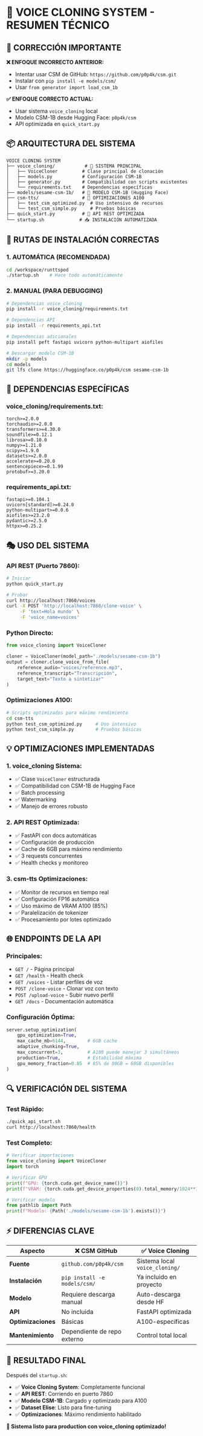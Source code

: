 # 🎤 **VOICE CLONING SYSTEM - RESUMEN TÉCNICO**

## 🚨 **CORRECCIÓN IMPORTANTE**

**❌ ENFOQUE INCORRECTO ANTERIOR:**
- Intentar usar CSM de GitHub: `https://github.com/p0p4k/csm.git`
- Instalar con `pip install -e models/csm/`
- Usar `from generator import load_csm_1b`

**✅ ENFOQUE CORRECTO ACTUAL:**
- Usar sistema `voice_cloning` local
- Modelo CSM-1B desde Hugging Face: `p0p4k/csm`
- API optimizada en `quick_start.py`

## 📦 **ARQUITECTURA DEL SISTEMA**

```
VOICE CLONING SYSTEM
├── voice_cloning/           # 🎤 SISTEMA PRINCIPAL
│   ├── VoiceCloner         # Clase principal de clonación
│   ├── models.py           # Configuración CSM-1B
│   ├── generator.py        # Compatibilidad con scripts existentes
│   └── requirements.txt    # Dependencias específicas
├── models/sesame-csm-1b/   # 🤖 MODELO CSM-1B (Hugging Face)
├── csm-tts/                # 🔧 OPTIMIZACIONES A100
│   ├── test_csm_optimized.py  # Uso intensivo de recursos
│   └── test_csm_simple.py     # Pruebas básicas
├── quick_start.py          # 🚀 API REST OPTIMIZADA
└── startup.sh             # 📥 INSTALACIÓN AUTOMATIZADA
```

## 🎯 **RUTAS DE INSTALACIÓN CORRECTAS**

### **1. AUTOMÁTICA (RECOMENDADA)**
```bash
cd /workspace/runttspod
./startup.sh    # Hace todo automáticamente
```

### **2. MANUAL (PARA DEBUGGING)**
```bash
# Dependencias voice_cloning
pip install -r voice_cloning/requirements.txt

# Dependencias API
pip install -r requirements_api.txt

# Dependencias adicionales
pip install peft fastapi uvicorn python-multipart aiofiles

# Descargar modelo CSM-1B
mkdir -p models
cd models
git lfs clone https://huggingface.co/p0p4k/csm sesame-csm-1b
```

## 🔧 **DEPENDENCIAS ESPECÍFICAS**

### **voice_cloning/requirements.txt:**
```
torch>=2.0.0
torchaudio>=2.0.0
transformers>=4.30.0
soundfile>=0.12.1
librosa>=0.10.0
numpy>=1.21.0
scipy>=1.9.0
datasets>=2.0.0
accelerate>=0.20.0
sentencepiece>=0.1.99
protobuf>=3.20.0
```

### **requirements_api.txt:**
```
fastapi>=0.104.1
uvicorn[standard]>=0.24.0
python-multipart>=0.0.6
aiofiles>=23.2.0
pydantic>=2.5.0
httpx>=0.25.2
```

## 🎭 **USO DEL SISTEMA**

### **API REST (Puerto 7860):**
```bash
# Iniciar
python quick_start.py

# Probar
curl http://localhost:7860/voices
curl -X POST 'http://localhost:7860/clone-voice' \
     -F 'text=Hola mundo' \
     -F 'voice_name=voices'
```

### **Python Directo:**
```python
from voice_cloning import VoiceCloner

cloner = VoiceCloner(model_path="./models/sesame-csm-1b")
output = cloner.clone_voice_from_file(
    reference_audio="voices/reference.mp3",
    reference_transcript="Transcripción",
    target_text="Texto a sintetizar"
)
```

### **Optimizaciones A100:**
```bash
# Scripts optimizados para máximo rendimiento
cd csm-tts
python test_csm_optimized.py     # Uso intensivo
python test_csm_simple.py        # Pruebas básicas
```

## 💡 **OPTIMIZACIONES IMPLEMENTADAS**

### **1. voice_cloning Sistema:**
- ✅ Clase `VoiceCloner` estructurada
- ✅ Compatibilidad con CSM-1B de Hugging Face
- ✅ Batch processing
- ✅ Watermarking
- ✅ Manejo de errores robusto

### **2. API REST Optimizada:**
- ✅ FastAPI con docs automáticas
- ✅ Configuración de producción
- ✅ Cache de 6GB para máximo rendimiento
- ✅ 3 requests concurrentes
- ✅ Health checks y monitoreo

### **3. csm-tts Optimizaciones:**
- ✅ Monitor de recursos en tiempo real
- ✅ Configuración FP16 automática
- ✅ Uso máximo de VRAM A100 (85%)
- ✅ Paralelización de tokenizer
- ✅ Procesamiento por lotes optimizado

## 🌐 **ENDPOINTS DE LA API**

### **Principales:**
- `GET /` - Página principal
- `GET /health` - Health check
- `GET /voices` - Listar perfiles de voz
- `POST /clone-voice` - Clonar voz con texto
- `POST /upload-voice` - Subir nuevo perfil
- `GET /docs` - Documentación automática

### **Configuración Óptima:**
```python
server.setup_optimization(
    gpu_optimization=True,
    max_cache_mb=6144,        # 6GB cache
    adaptive_chunking=True,
    max_concurrent=3,         # A100 puede manejar 3 simultáneos
    production=True,          # Estabilidad máxima
    gpu_memory_fraction=0.85  # 85% de 80GB = 68GB disponibles
)
```

## 🔍 **VERIFICACIÓN DEL SISTEMA**

### **Test Rápido:**
```bash
./quick_api_start.sh
curl http://localhost:7860/health
```

### **Test Completo:**
```python
# Verificar importaciones
from voice_cloning import VoiceCloner
import torch

# Verificar GPU
print(f"GPU: {torch.cuda.get_device_name()}")
print(f"VRAM: {torch.cuda.get_device_properties(0).total_memory/1024**3:.1f}GB")

# Verificar modelo
from pathlib import Path
print(f"Modelo: {Path('./models/sesame-csm-1b').exists()}")
```

## ⚡ **DIFERENCIAS CLAVE**

| Aspecto | ❌ CSM GitHub | ✅ Voice Cloning |
|---------|---------------|------------------|
| **Fuente** | `github.com/p0p4k/csm` | Sistema local `voice_cloning/` |
| **Instalación** | `pip install -e models/csm/` | Ya incluido en proyecto |
| **Modelo** | Requiere descarga manual | Auto-descarga desde HF |
| **API** | No incluida | FastAPI optimizada |
| **Optimizaciones** | Básicas | A100-específicas |
| **Mantenimiento** | Dependiente de repo externo | Control total local |

## 🎉 **RESULTADO FINAL**

Después del `startup.sh`:
- ✅ **Voice Cloning System**: Completamente funcional
- ✅ **API REST**: Corriendo en puerto 7860
- ✅ **Modelo CSM-1B**: Cargado y optimizado para A100
- ✅ **Dataset Elise**: Listo para fine-tuning
- ✅ **Optimizaciones**: Máximo rendimiento habilitado

**🚀 Sistema listo para production con voice_cloning optimizado!** 